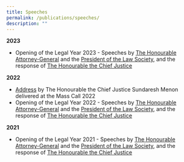 ```yaml
---
title: Speeches
permalink: /publications/speeches/
description: ""
---
```

**2023**
* Opening of the Legal Year 2023 - Speeches by [The Honourable Attorney-General](/files/speeches/opening%20of%20the%20legal%20year%202023%20-%20speech%20by%20ag.pdf) and the [President of the Law Society](/files/speeches/opening%20of%20the%20legal%20year%202023%20-%20speech%20by%20president,%20law%20society.pdf), and the response of [The Honourable the Chief Justice](/files/speeches/opening%20of%20the%20legal%20year%202023%20-%20cj's%20response.pdf)

**2022**
* [Address](/files/speeches/chief%20justice's%20address%20at%20mass%20call%202022.pdf) by The Honourable the Chief Justice Sundaresh Menon delivered at the Mass Call 2022
* Opening of the Legal Year 2022 - Speeches by [The Honourable Attorney-General](/files/speeches/oly-2022--speech-by-the-attorney-generale653d4f7efd449cdb8569e0d8ec467d7.pdf) and the [President of the Law Society](/files/speeches/oly-2022--address-of-the-president-of-the-law-society3ea5dd0d89e144d3baeaf2f0684e4861.pdf), and the response of [The Honourable the Chief Justice](/files/speeches/oly-2022---response-by-chief-justice.pdf)

**2021**
* Opening of the Legal Year 2021 - Speeches by [The Honourable Attorney-General](/files/speeches/oly-2021--speech-by-the-attorney-general.pdf) and the [President of the Law Society](/files/speeches/oly-2021--address-of-the-president-of-the-law-society.pdf), and the response of [The Honourable the Chief Justice](/files/speeches/oly-2021--address-of-the-honourable-the-chief-justice-sundaresh-menon.pdf)